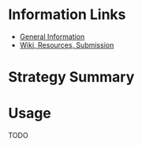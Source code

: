 # Information Links
- [General Information](https://algothon-24.vercel.app/)
- [Wiki, Resources, Submission](https://wiki.algothon.au/)

# Strategy Summary

# Usage
TODO
